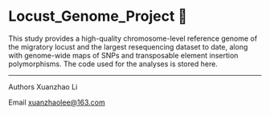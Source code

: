 # Locust_Genome_Project 🦗
This study provides a high-quality chromosome-level reference genome of the migratory locust and the largest resequencing dataset to date, along with genome-wide maps of SNPs and transposable element insertion polymorphisms. The code used for the analyses is stored here.
***
Authors	Xuanzhao Li

Email	xuanzhaolee@163.com
